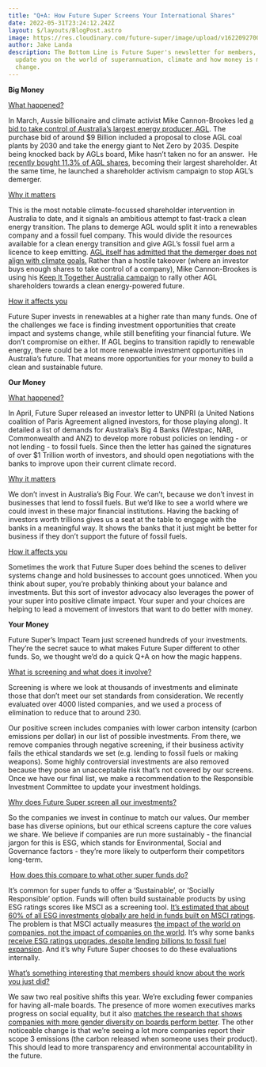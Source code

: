 ```yaml
---
title: "Q+A: How Future Super Screens Your International Shares"
date: 2022-05-31T23:24:12.242Z
layout: $/layouts/BlogPost.astro
image: https://res.cloudinary.com/future-super/image/upload/v1622092700/NBAU_Wrap_Header.png
author: Jake Landa
description: The Bottom Line is Future Super's newsletter for members, where we
  update you on the world of superannuation, climate and how money is making
  change.
---
```

**Big Money**

<u>What happened?</u>

In March, Aussie billionaire and climate activist Mike Cannon-Brookes led [a bid to take control of Australia’s largest energy producer, AGL](https://www.afr.com/companies/energy/agl-suitors-stir-doubts-about-terrible-demerger-20220307-p5a2ab). The purchase bid of around $9 Billion included a proposal to close AGL coal plants by 2030 and take the energy giant to Net Zero by 2035. Despite being knocked back by AGLs board, Mike hasn’t taken no for an answer.  He [recently bought 11.3% of AGL shares](https://reneweconomy.com.au/im-sick-of-them-f-cking-it-up-cannon-brookes-takes-aim-at-agl-board/), becoming their largest shareholder. At the same time, he launched a shareholder activism campaign to stop AGL’s demerger.

<u>Why it matters</u>

This is the most notable climate-focussed shareholder intervention in Australia to date, and it signals an ambitious attempt to fast-track a clean energy transition. The plans to demerge AGL would split it into a renewables company and a fossil fuel company. This would divide the resources available for a clean energy transition and give AGL’s fossil fuel arm a licence to keep emitting. [AGL itself has admitted that the demerger does not align with climate goals.](https://reneweconomy.com.au/not-aligned-to-paris-agl-concedes-coal-exit-plans-dont-meet-climate-goals/) Rather than a hostile takeover (where an investor buys enough shares to take control of a company), Mike Cannon-Brookes is using his [Keep It Together Australia campaign](https://www.keepittogetheraustralia.com.au/) to rally other AGL shareholders towards a clean energy-powered future.

<u>How it affects you</u>

Future Super invests in renewables at a higher rate than many funds. One of the challenges we face is finding investment opportunities that create impact and systems change, while still benefiting your financial future. We don’t compromise on either. If AGL begins to transition rapidly to renewable energy, there could be a lot more renewable investment opportunities in Australia’s future. That means more opportunities for your money to build a clean and sustainable future.



**Our Money**

<u>What happened?</u>

In April, Future Super released an investor letter to UNPRI (a United Nations coalition of Paris Agreement aligned investors, for those playing along). It detailed a list of demands for Australia’s Big 4 Banks (Westpac, NAB, Commonwealth and ANZ) to develop more robust policies on lending - or not lending - to fossil fuels. Since then the letter has gained the signatures of over $1 Trillion worth of investors, and should open negotiations with the banks to improve upon their current climate record. 

<u>Why it matters</u>

We don’t invest in Australia’s Big Four. We can’t, because we don’t invest in businesses that lend to fossil fuels. But we’d like to see a world where we could invest in these major financial institutions. Having the backing of investors worth trillions gives us a seat at the table to engage with the banks in a meaningful way. It shows the banks that it just might be better for business if they don’t support the future of fossil fuels. 

<u>How it affects you</u>

Sometimes the work that Future Super does behind the scenes to deliver systems change and hold businesses to account goes unnoticed. When you think about super, you’re probably thinking about your balance and investments. But this sort of investor advocacy also leverages the power of your super into positive climate impact. Your super and your choices are helping to lead a movement of investors that want to do better with money.



**Your Money**

Future Super’s Impact Team just screened hundreds of your investments. They’re the secret sauce to what makes Future Super different to other funds. So, we thought we’d do a quick Q+A on how the magic happens.

<u>What is screening and what does it involve?</u>

Screening is where we look at thousands of investments and eliminate those that don’t meet our set standards from consideration. We recently evaluated over 4000 listed companies, and we used a process of elimination to reduce that to around 230. 

Our positive screen includes companies with lower carbon intensity (carbon emissions per dollar) in our list of possible investments. From there, we remove companies through negative screening, if their business activity fails the ethical standards we set (e.g. lending to fossil fuels or making weapons). Some highly controversial investments are also removed because they pose an unacceptable risk that’s not covered by our screens. Once we have our final list, we make a recommendation to the Responsible Investment Committee to update your investment holdings.

<u>Why does Future Super screen all our investments?</u>

So the companies we invest in continue to match our values. Our member base has diverse opinions, but our ethical screens capture the core values we share. We believe if companies are run more sustainably - the financial jargon for this is ESG, which stands for Environmental, Social and Governance factors - they’re more likely to outperform their competitors long-term.

 <u>How does this compare to what other super funds do?</u>

It’s common for super funds to offer a ‘Sustainable’, or ‘Socially Responsible’ option. Funds will often build sustainable products by using ESG ratings scores like MSCI as a screening tool. [It’s estimated that about 60% of all ESG investments globally are held in funds built on MSCI ratings](https://www.bloomberg.com/graphics/2021-what-is-esg-investing-msci-ratings-focus-on-corporate-bottom-line/). The problem is that MSCI actually measures [the impact of the world on companies, not the impact of companies on the world](https://www.bloomberg.com/graphics/2021-what-is-esg-investing-msci-ratings-focus-on-corporate-bottom-line/). It’s why some banks [receive ESG ratings upgrades, despite lending billions to fossil fuel expansion](https://www.jwnenergy.com/article/2022/2/7/banks-get-esg-upgrades-despite-lending-billions-fo/). And it’s why Future Super chooses to do these evaluations internally.



<u>What’s something interesting that members should know about the work you just did?</u>

We saw two real positive shifts this year. We’re excluding fewer companies for having all-male boards. The presence of more women executives marks progress on social equality, but it also [matches the research that shows companies with more gender diversity on boards perform better](https://www.smh.com.au/money/planning-and-budgeting/big-companies-step-up-push-for-boardroom-gender-diversity-20210805-p58g49.html). The other noticeable change is that we’re seeing a lot more companies report their scope 3 emissions (the carbon released when someone uses their product). This should lead to more transparency and environmental accountability in the future.